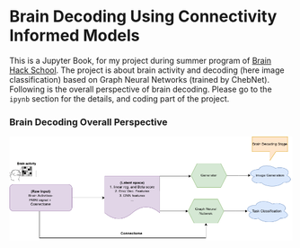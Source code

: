 # Brain Decoding Using Connectivity Informed Models

This is a Jupyter Book, for my project during summer program of [Brain Hack School](https://school-brainhack.github.io/). The project is about brain activity and decoding (here image classification) based on Graph Neural Networks (trained by ChebNet). Following is the overall perspective of brain decoding. Please go to the `ipynb` section for the details, and coding part of the project. 

### Brain Decoding Overall Perspective
![Link Name](./overall.png) 



